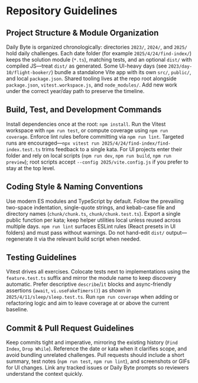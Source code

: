 # Repository Guidelines

## Project Structure & Module Organization
Daily Byte is organized chronologically: directories `2023/`, `2024/`, and `2025/` hold daily challenges. Each date folder (for example `2025/4/24/find-index/`) keeps the solution module (`*.ts`), matching tests, and an optional `dist/` with compiled JS—treat `dist/` as generated. Some UI-heavy days (see `2023/day-10/flight-booker/`) bundle a standalone Vite app with its own `src/`, `public/`, and local `package.json`. Shared tooling lives at the repo root alongside `package.json`, `vitest.workspace.js`, and `node_modules/`. Add new work under the correct year/day path to preserve the timeline.

## Build, Test, and Development Commands
Install dependencies once at the root: `npm install`. Run the Vitest workspace with `npm run test`, or compute coverage using `npm run coverage`. Enforce lint rules before committing via `npm run lint`. Targeted runs are encouraged—`npx vitest run 2025/4/24/find-index/find-index.test.ts` trims feedback to a single kata. For UI projects enter their folder and rely on local scripts (`npm run dev`, `npm run build`, `npm run preview`); root scripts accept `--config 2025/vite.config.js` if you prefer to stay at the top level.

## Coding Style & Naming Conventions
Use modern ES modules and TypeScript by default. Follow the prevailing two-space indentation, single-quote strings, and kebab-case file and directory names (`chunk/chunk.ts`, `chunk/chunk.test.ts`). Export a single public function per kata; keep helper utilities local unless reused across multiple days. `npm run lint` surfaces ESLint rules (React presets in UI folders) and must pass without warnings. Do not hand-edit `dist/` output—regenerate it via the relevant build script when needed.

## Testing Guidelines
Vitest drives all exercises. Colocate tests next to implementations using the `feature.test.ts` suffix and mirror the module name to keep discovery automatic. Prefer descriptive `describe`/`it` blocks and async-friendly assertions (`await`, `vi.useFakeTimers()`) as shown in `2025/4/11/sleep/sleep.test.ts`. Run `npm run coverage` when adding or refactoring logic and aim to leave coverage at or above the current baseline.

## Commit & Pull Request Guidelines
Keep commits tight and imperative, mirroring the existing history (`Find Index`, `Drop While`). Reference the date or kata when it clarifies scope, and avoid bundling unrelated challenges. Pull requests should include a short summary, test notes (`npm run test`, `npm run lint`), and screenshots or GIFs for UI changes. Link any tracked issues or Daily Byte prompts so reviewers understand the context quickly.
